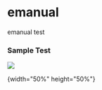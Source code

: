 # emanual

emanual test

### Sample Test

![](https://user-images.githubusercontent.com/90809956/223588891-4336a776-3095-4028-8b7b-70b2c38fd92d.png)

{width="50%" height="50%"}
